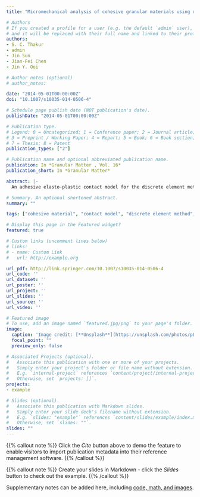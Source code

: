 ```yaml
---
title: "Micromechanical analysis of cohesive granular materials using discrete element method with an adhesive elasto-plastic contact model"

# Authors
# If you created a profile for a user (e.g. the default `admin` user), write the username (folder name) here 
# and it will be replaced with their full name and linked to their profile.
authors:
- S. C. Thakur
- admin
- Jin Sun
- Jian-Fei Chen
- Jin Y. Ooi

# Author notes (optional)
# author_notes:

date: "2014-05-01T00:00:00Z"
doi: "10.1007/s10035-014-0506-4"

# Schedule page publish date (NOT publication's date).
publishDate: "2014-05-01T00:00:00Z"

# Publication type.
# Legend: 0 = Uncategorized; 1 = Conference paper; 2 = Journal article;
# 3 = Preprint / Working Paper; 4 = Report; 5 = Book; 6 = Book section;
# 7 = Thesis; 8 = Patent
publication_types: ["2"]

# Publication name and optional abbreviated publication name.
publication: In *Granular Matter , Vol. 16*
publication_short: In *Granular Matter*

abstract: |-
  An adhesive elasto-plastic contact model for the discrete element method with three dimensional non-spherical particles is proposed and investigated to achieve quantitative prediction of cohesive powder flowability. Simulations have been performed for uniaxial consolidation followed by unconfined compression to failure using this model. The model has been shown to be capable of predicting the experimental flow function (unconfined compressive strength vs. the prior consolidation stress) for a limestone powder which has been selected as a reference solid in the Europe wide PARDEM research network. Contact plasticity in the model is shown to affect the flowability significantly and is thus essential for producing satisfactory computations of the behaviour of a cohesive granular material. The model predicts a linear relationship between a normalized unconfined compressive strength and the product of coordination number and solid fraction. This linear relationship is in line with the Rumpf model for the tensile strength of particulate agglomerate. Even when the contact adhesion is forced to remain constant, the increasing unconfined strength arising from stress consolidation is still predicted, which has its origin in the contact plasticity leading to microstructural evolution of the coordination number. The filled porosity is predicted to increase as the contact adhesion increases. Under confined compression, the porosity reduces more gradually for the load-dependent adhesion compared to constant adhesion. It was found that the contribution of adhesive force to the limiting friction has a significant effect on the bulk unconfined strength. The results provide new insights and propose a micromechanical based measure for characterising the strength and flowability of cohesive granular materials.

# Summary. An optional shortened abstract.
summary: ""

tags: ["cohesive material", "contact model", "discrete element method", "DEM", "plasticity", "powder flow", "uniaxial test"]

# Display this page in the Featured widget?
featured: true

# Custom links (uncomment lines below)
# links:
# - name: Custom Link
#   url: http://example.org

url_pdf: http://link.springer.com/10.1007/s10035-014-0506-4
url_code: ''
url_dataset: ''
url_poster: ''
url_project: ''
url_slides: ''
url_source: ''
url_video: ''

# Featured image
# To use, add an image named `featured.jpg/png` to your page's folder. 
image:
  caption: 'Image credit: [**Unsplash**](https://unsplash.com/photos/pLCdAaMFLTE)'
  focal_point: ""
  preview_only: false

# Associated Projects (optional).
#   Associate this publication with one or more of your projects.
#   Simply enter your project's folder or file name without extension.
#   E.g. `internal-project` references `content/project/internal-project/index.md`.
#   Otherwise, set `projects: []`.
projects:
- example

# Slides (optional).
#   Associate this publication with Markdown slides.
#   Simply enter your slide deck's filename without extension.
#   E.g. `slides: "example"` references `content/slides/example/index.md`.
#   Otherwise, set `slides: ""`.
slides: ""
---
```


{{% callout note %}}
Click the *Cite* button above to demo the feature to enable visitors to import publication metadata into their reference management software.
{{% /callout %}}

{{% callout note %}}
Create your slides in Markdown - click the *Slides* button to check out the example.
{{% /callout %}}

Supplementary notes can be added here, including [code, math, and images](https://wowchemy.com/docs/writing-markdown-latex/).

